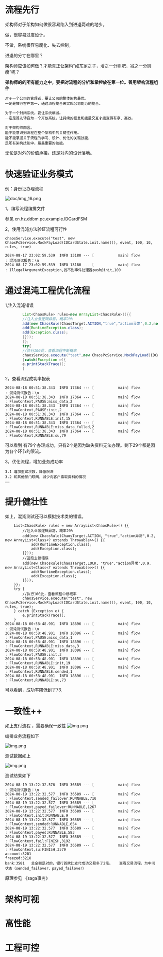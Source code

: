 # 流程先行

架构师对于架构如何做很容易陷入到进退两难的地步。

做，很容易过度设计。

不做，系统很容易腐化、失去控制。

进退的分寸在哪里？

架构师应该如何做？才能真正让架构“如东家之子，增之一分则肥，减之一分则瘦”呢？

**架构师的的所有能力之中，要把对流程的分析和掌控放在第一位。善用架构流程组件**

    对于一个公司的管理者，要让公司的整体架构最优。
    一定是推行客户第一，通过流程整合来实现公司能力的整合。

    对于一个封闭系统，要让系统熵减。
    一定是首先转变为一个开放系统，让持续的信息和能量交互才能变得有序、高效。

    对于架构师而言。
    能不能意识到流程在整个架构中的关键性作用。
    能不能掌握关于流程的学习、设计、优化的关键技能，
    是所有架构技能中，最最重要的技能。

无论是对外的价值承接。还是对内的设计落地。

# 快速验证业务模式

例：身份证办理流程

![doc/img_16.png](img_16.png)

1，编写流程编排文件

参见 cn.hz.ddbm.pc.example.IDCardFSM

2，使用混沌方法验证流程可行性

    chaosService.execute("test", new ChaosPcService.MockPayLoad(IDCardState.init.name()), event, 100, 10, rules, true)
    
    2024-08-17 23:02:59.539  INFO 13180 --- [           main] flow                                     : 混沌测试报告：\n
    2024-08-17 23:02:59.539  INFO 13180 --- [           main] flow                                     : IllegalArgumentException,找不到事件处理器push@init,100

# 通过混沌工程优化流程

1,注入混沌错误

```java
        List<ChaosRule> rules=new ArrayList<ChaosRule>(){{
        //注入业务逻辑异常，概率20%
        add(new ChaosRule(ChaosTarget.ACTION,"true","action异常",0.2,new ArrayList<Class<?extends Throwable>>(){{
        add(RuntimeException.class);
        add(Exception.class);
        }}));
        }};
        try{
        //执行100此，查看流程中断概率
        chaosService.execute("test",new ChaosPcService.MockPayLoad(IDCardState.init.name()),event,100,10,rules,true);
        }catch(Exception e){
        e.printStackTrace();
        }
```

2，查看流程成功率报表

    2024-08-18 00:51:38.343  INFO 17364 --- [           main] flow                                     : 混沌测试报告：\n
    2024-08-18 00:51:38.343  INFO 17364 --- [           main] flow                                     : FlowContext,PAUSE:miss_data,2
    2024-08-18 00:51:38.343  INFO 17364 --- [           main] flow                                     : FlowContext,PAUSE:init,2
    2024-08-18 00:51:38.343  INFO 17364 --- [           main] flow                                     : FlowContext,RUNNABLE:init,15
    2024-08-18 00:51:38.343  INFO 17364 --- [           main] flow                                     : FlowContext,RUNNABLE:miss_data_fulled,2
    2024-08-18 00:51:38.343  INFO 17364 --- [           main] flow                                     : FlowContext,RUNNABLE:su,79

可以看到 有79个办理成功，只有2个是因为缺失资料无法办理。剩下29个都是因为各个环节的限流。

3，优化流程，增加业务成功率

    3.1 增加重试次数，降低限流
    3.2 和其他部门联网，减少向客户索取资料的情况
    ……

# 提升健壮性

如上，混沌测试还可以模拟技术类的错误。

        List<ChaosRule> rules = new ArrayList<ChaosRule>() {{
            //注入业务逻辑异常，概率20%
            add(new ChaosRule(ChaosTarget.ACTION, "true","action异常",0.2, new ArrayList<Class<? extends Throwable>>() {{
                add(RuntimeException.class);
                add(Exception.class);
            }}));
            //互殴去锁错误
            add(new ChaosRule(ChaosTarget.LOCK, "true","action异常",0.9, new ArrayList<Class<? extends Throwable>>() {{
                add(RuntimeException.class);
                add(Exception.class);
            }}));
        }};
        try {
            //执行100此，查看流程中断概率
            chaosService.execute("test", new ChaosPcService.MockPayLoad(IDCardState.init.name()), event, 100, 10, rules, true);
        } catch (Exception e) {
            e.printStackTrace();
        }
    2024-08-18 00:58:48.901  INFO 18396 --- [           main] flow                                     : 混沌测试报告：\n
    2024-08-18 00:58:48.901  INFO 18396 --- [           main] flow                                     : FlowContext,PAUSE:miss_data,1
    2024-08-18 00:58:48.901  INFO 18396 --- [           main] flow                                     : FlowContext,RUNNABLE:miss_data,3
    2024-08-18 00:58:48.901  INFO 18396 --- [           main] flow                                     : FlowContext,PAUSE:init,3
    2024-08-18 00:58:48.901  INFO 18396 --- [           main] flow                                     : FlowContext,RUNNABLE:init,19
    2024-08-18 00:58:48.901  INFO 18396 --- [           main] flow                                     : FlowContext,RUNNABLE:sended,1
    2024-08-18 00:58:48.901  INFO 18396 --- [           main] flow                                     : FlowContext,RUNNABLE:su,73

可以看到，成功率降低到了73.

# 一致性++

如上支付流程 ，需要确保一致性
![img.png](img18.png)

编排业务流程如下

![img.png](img19.png)

测试数据如上

![img.png](img20.png)

测试结果如下

    2024-08-19 13:22:32.576  INFO 36589 --- [           main] flow                                     : 混沌测试报告：\n
    2024-08-19 13:22:32.577  INFO 36589 --- [           main] flow                                     : FlowContext,sended_failover:RUNNABLE,710
    2024-08-19 13:22:32.577  INFO 36589 --- [           main] flow                                     : FlowContext,payed_failover:RUNNABLE,1267
    2024-08-19 13:22:32.577  INFO 36589 --- [           main] flow                                     : FlowContext,init:RUNNABLE,9
    2024-08-19 13:22:32.577  INFO 36589 --- [           main] flow                                     : FlowContext,sended:RUNNABLE,654
    2024-08-19 13:22:32.577  INFO 36589 --- [           main] flow                                     : FlowContext,payed:RUNNABLE,583
    2024-08-19 13:22:32.577  INFO 36589 --- [           main] flow                                     : FlowContext,fail:FINISH,3192
    2024-08-19 13:22:32.577  INFO 36589 --- [           main] flow                                     : FlowContext,su:FINISH,3579
    account:3201
    freezed:3218   
    bank:3581   总金额是对的，银行首款比支付成功交易多了2笔。   查看交易流程，为中间状态（sended_failover，payed_failover）


原理参见  《saga事务》

# 架构可视

# 高性能

# 工程可控



